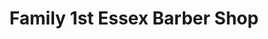 ---
title: "Family 1st Essex Barber Shop"
url: /brooklyn/family-1st-essex-barber-shop/
shop: Friseur
---